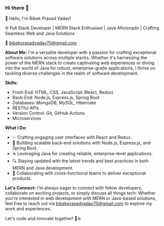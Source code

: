 ### Hi there 👋
👋 Hello, I'm Bibek Prasad Yadav!

🌐 Full Stack Developer | MERN Stack Enthusiast | Java Aficionado | Crafting Seamless Web and Java Solutions

📧 bibekprasadyadav70@gmail.com

**About Me:**
I'm a versatile developer with a passion for crafting exceptional software solutions across multiple stacks. Whether it's harnessing the power of the MERN stack to create captivating web experiences or diving into the world of Java for robust, enterprise-grade applications, I thrive on tackling diverse challenges in the realm of software development.

**Skills:**
- Front-End: HTML, CSS, JavaScript (React, Redux)
- Back-End: Node.js, Express.js, Spring Boot
- Databases: MongoDB, MySQL, Hibernate
- RESTful APIs
- Version Control: Git, GitHub Actions
- Microservices

**What I Do:**
- ✨ Crafting engaging user interfaces with React and Redux.
- 🚀 Building scalable back-end solutions with Node.js, Express.js, and Spring Boot.
- ☕ Leveraging Java for creating reliable, enterprise-level applications.
- 🔍 Staying updated with the latest trends and best practices in both MERN and Java development.
- 💬 Collaborating with cross-functional teams to deliver exceptional products.


**Let's Connect:**
I'm always eager to connect with fellow developers, collaborate on exciting projects, or simply discuss all things tech. Whether you're interested in web development with MERN or Java-based solutions, feel free to reach out via bibekprasadyadav70@gmail.com to explore my work and experiences.

Let's code and innovate together! 🚀☕


<!--
**BibekPrasadYadav/BibekPrasadYadav** is a ✨ _special_ ✨ repository because its `README.md` (this file) appears on your GitHub profile.

Here are some ideas to get you started:

- 🔭 I’m currently working on ...
- 🌱 I’m currently learning ...
- 👯 I’m looking to collaborate on ...
- 🤔 I’m looking for help with ...
- 💬 Ask me about ...
- 📫 How to reach me: ...
- 😄 Pronouns: ...
- ⚡ Fun fact: ...
-->
